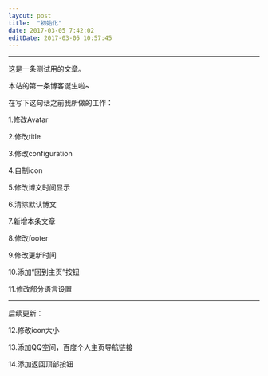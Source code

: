 ```yaml
---
layout: post
title:  "初始化"
date: 2017-03-05 7:42:02
editDate: 2017-03-05 10:57:45
---
```

---
这是一条测试用的文章。

本站的第一条博客诞生啦~

在写下这句话之前我所做的工作：

1.修改Avatar

2.修改title

3.修改configuration

4.自制icon

5.修改博文时间显示

6.清除默认博文

7.新增本条文章

8.修改footer

9.修改更新时间

10.添加“回到主页”按钮

11.修改部分语言设置

--------------------

后续更新：

12.修改icon大小

13.添加QQ空间，百度个人主页导航链接

14.添加返回顶部按钮
